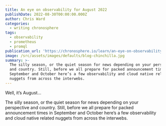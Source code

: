 ```yaml
---
title: An eye on observability for August 2022
publishDate: 2022-08-30T00:00:00.000Z
author: Chris Ward
categories:
  - writing chronosphere
tags:
  - observability
  - prometheus
  - promql
publication_url: 'https://chronosphere.io/learn/an-eye-on-observability-for-august/'
image: /src/assets/images/defaults/blog-chinchilla.jpg
summary: >-
  The silly season, or the quiet season for news depending on your perspective
  and country. Still, before we all prepare for packed announcement times in
  September and October here’s a few observability and cloud native related
  nuggets from across the interwebs.
---
```

Well, it’s August… 

The silly season, or the quiet season for news depending on your perspective and country. Still, before we all prepare for packed announcement times in September and October here’s a few observability and cloud native related nuggets from across the interwebs.

